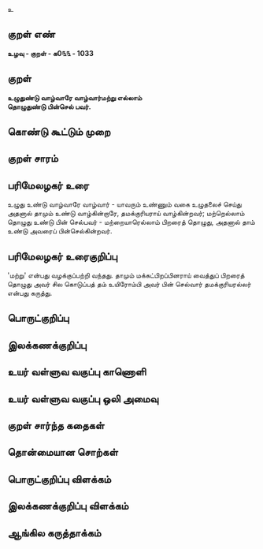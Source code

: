 உ

## குறள் எண் 

**உழவு - குறள் - க0௩௩ - 1033**

## குறள் 

**உழுதுண்டு வாழ்வாரே வாழ்வார்மற்று எல்லாம்  
தொழுதுண்டு பின்செல் பவர்.**

## கொண்டு கூட்டும் முறை


## குறள் சாரம் 


## பரிமேலழகர் உரை

உழுது உண்டு வாழ்வாரே வாழ்வார் - யாவரும் உண்ணும் வகை உழுதலைச் செய்து அதனால் தாமும் உண்டு வாழ்கின்றாரே, தமக்குரியராய் வாழ்கின்றவர்; மற்றெல்லாம் தொழுது உண்டு பின் செல்பவர் - மற்றையாரெல்லாம் பிறரைத் தொழுது, அதனால் தாம் உண்டு அவரைப் பின்செல்கின்றவர்.

## பரிமேலழகர் உரைகுறிப்பு   

'மற்று' என்பது வழக்குப்பற்றி வந்தது. தாமும் மக்கட்பிறப்பினராய் வைத்துப் பிறரைத் தொழுது அவர் சில கொடுப்பத் தம் உயிரோம்பி அவர் பின் செல்வார் தமக்குரியரல்லர் என்பது கருத்து.

## பொருட்குறிப்பு 


## இலக்கணக்குறிப்பு  


## உயர் வள்ளுவ வகுப்பு காணொளி


## உயர் வள்ளுவ வகுப்பு ஒலி அமைவு 

 
## குறள் சார்ந்த கதைகள் 


## தொன்மையான சொற்கள்


## பொருட்குறிப்பு விளக்கம்


## இலக்கணக்குறிப்பு விளக்கம்


## ஆங்கில கருத்தாக்கம் 


